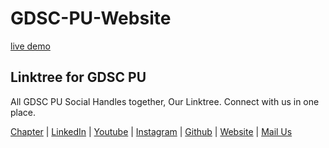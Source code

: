 # GDSC-PU-Website

<a href="https://avayyyyyyy.github.io/GDSC-PU-Website/"> live demo </a>


## Linktree for GDSC PU

All GDSC PU Social Handles together, Our Linktree.
Connect with us in one place.

 [Chapter](https://gdsc.community.dev/poornima-university-jaipur/)
| [LinkedIn](https://www.linkedin.com/in/gdsc-poornima-university-34696528a)
| [Youtube](https://www.youtube.com/@GDSCPoornimaUniversity-qf7fw)
| [Instagram](https://www.instagram.com/gdsc.poornima/)
| [Github](https://github.com/gdsc-Poornima-University)
| [Website](https://gdsc-poornima-university.github.io/GDSC-PU-Website/)
| [Mail Us](mailto:gdsc.poornimauniversity@gmail.com)